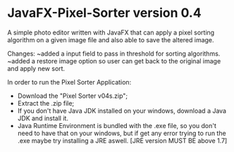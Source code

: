 # JavaFX-Pixel-Sorter version 0.4

A simple photo editor written with JavaFX that can apply a pixel sorting algorithm on a given image file and also able to save the altered image.

Changes:
~added a input field to pass in threshold for sorting algorithms.
~added a restore image option so user can get back to the original image and apply new sort.

In order to run the Pixel Sorter Application:
- Download the "Pixel Sorter v04s.zip";
- Extract the .zip file;
- If you don't have Java JDK installed on your windows, download a Java JDK and install it.
- Java Runtime Environment is bundled with the .exe file, so you don't need to have that on your windows, 
but if get any error trying to run the .exe maybe try installing a JRE aswell. [JRE version MUST BE above 1.7]
